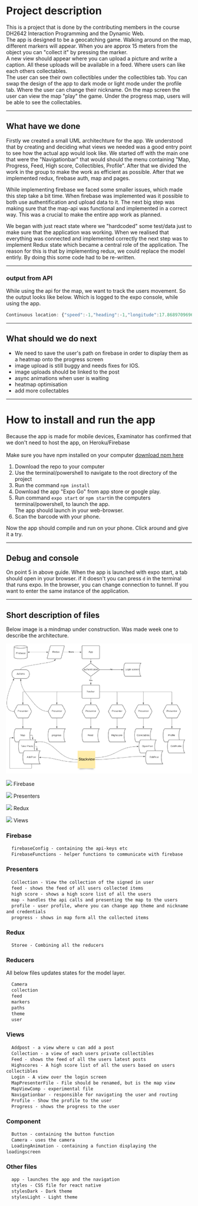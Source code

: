 # Project description

This is a project that is done by the contributing members in the course DH2642 Interaction Programming and the Dynamic Web.
<br>
The app is designed to be a geocatching game. Walking around on the map, different markers will appear. When you are approx 15 meters from the object you can "collect it" by pressing the marker. <br>
A new view should appear where you can upload a picture and write a caption. All these uploads will be available in a feed. Where users can like each others collectables.
<br>
The user can see their own collectibles under the collectibles tab. You can swap the design of the app to dark mode or light mode under the profile tab. Where the user can change their nickname.
On the map screen the user can view the map "play" the game. Under the progress map, users will be able to see the collectables.

---
## What have we done
Firstly we created a small UML architechture for the app.
We understood that by creating and deciding what views we needed was a good entry point to see how the actual app would
look like. We started off with the main one that were the "Navigationbar" that would should the menu containing
"Map, Progress, Feed, High score, Collectibles, Profile".
After that we divided the work in the group to make the work as efficient as possible.
After that we implemented redux, firebase auth, map and pages.

While implementing firebase we faced some smaller issues, which made this step take a bit time.
When firebase was implemented was it possible to both use authentification and upload data to it.
The next big step was making sure that the map-api was functional and implemented in a correct way.
This was a crucial to make the entire app work as planned.

We began with just react state where we "hardcoded" some
test/data just to make sure that the application was working. When we realised that everything was connected and
implemented correctly the next step was to implement Redux state which became a central role of the application.
The reason for this is that by implementing redux, we could replace the model entirly. By doing this some
code had to be re-written.

---
### output from API
While using the api for the map, we want to track the users movement. So the output looks like below. Which is logged to the expo console, while using the app.
```javascript
Continuous location: {"speed":-1,"heading":-1,"longitude":17.868970969615283,"accuracy":35,"latitude":59.41208123563255,"altitudeAccuracy":14.094679832458496,"altitude":15.767148971557617,"latitudeDelta":0.01,"longitudeDelta":0.01}
```

---
## What should we do next
+ We need to save the user's path on firebase in order to display them as a heatmap onto the progress screen
+ image upload is still buggy and needs fixes for IOS.
+ image uploads should be linked to the post
+ async animations when user is waiting
+ heatmap optimisation
+ add more collectables

---
# How to install and run the app
Because the app is made for mobile devices, Examinator has confirmed that we don't need to host the app, on Heroku/Firebase
<br><br>
Make sure you have npm installed on your computer [download npm here](https://nodejs.org/en/download/)

1. Download the repo to your computer
2. Use the terminal/powershell to navigate to the root directory of the project
3. Run the command ``` npm install ```
4. Download the app "Expo Go" from app store or google play.
5. Run command ``` expo start ``` or ``` npm start ```in the computers terminal/powershell, to launch the app.
   <br>The app should launch in your web-browser.
6. Scan the barcode with your phone.

Now the app should compile and run on your phone.
Click around and give it a try.

---
## Debug and console
On point 5 in above guide. When the app is launched with expo start, a tab should open in your browser.
if it doesn't you can press  ```d``` in the terminal that runs expo. In the browser, you can change connection to tunnel. If you want to enter the same instance of the application.

---
## Short description of files
Below image is a mindmap under construction. Was made week one to describe the architecture.

![UML](https://github.com/Digitusmedia/explora-dora/blob/main/mindmap.png)

[file]: https://img.icons8.com/ios/50/000000/file--v1.png

![](https://img.icons8.com/material-outlined/24/000000/folder-invoices.png)
Firebase

![](https://img.icons8.com/material-outlined/24/000000/folder-invoices.png)
Presenters

![](https://img.icons8.com/material-outlined/24/000000/folder-invoices.png)
Redux

![](https://img.icons8.com/material-outlined/24/000000/folder-invoices.png)
Views
### Firebase 
      firebaseConfig - containing the api-keys etc
      FirebaseFunctions - helper functions to communicate with firebase
### Presenters
      Collection - View the collection of the signed in user
      feed - shows the feed of all users collected items 
      high score - shows a high score list of all the users
      map - handles the api calls and presenting the map to the users
      profile - user profile, where you can change app theme and nickname and credentials
      progress - shows in map form all the collected items

### Redux
      Storee - Combining all the reducers

### Reducers
All below files updates states for the model layer.

      Camera
      collection
      feed
      markers
      paths
      theme
      user 

### Views
      Addpost - a view where u can add a post
      Collection - a view of each users private collectibles
      Feed - shows the feed of all the users latest posts
      Highscores - A high score list of all the users based on users collectibles 
      Login - A view over the login screen
      MapPresenterFile - File should be renamed, but is the map view
      MapViewComp - experimental file
      Navigationbar - responsible for navigating the user and routing
      Profile - Show the profile to the user
      Progress - shows the progress to the user

### Component
      Button - containing the button function
      Camera - uses the camera 
      LoadingAnimation - containing a function displaying the loadingscreen

### Other files
      app - launches the app and the navigation
      styles - CSS file for react native
      stylesDark - Dark theme
      stylesLight - Light theme
